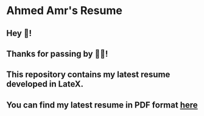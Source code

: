 # Ahmed Amr's Resume
## Hey 👋!
## Thanks for passing by 🎉🎉!
## This repository contains my latest resume developed in LateX.
## You can find my latest resume in PDF format [here](ahmedamrcv.pdf)